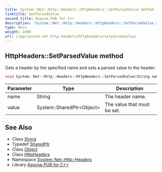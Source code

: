 ```yaml
---
title: System::Net::Http::Headers::HttpHeaders::SetParsedValue method
linktitle: SetParsedValue
second_title: Aspose.PUB for C++
description: 'System::Net::Http::Headers::HttpHeaders::SetParsedValue method. Gets a header by the specified name and sets a parsed value to the header in C++.'
type: docs
weight: 1600
url: /cpp/system.net.http.headers/httpheaders/setparsedvalue/
---
```

## HttpHeaders::SetParsedValue method


Gets a header by the specified name and sets a parsed value to the header.

```cpp
void System::Net::Http::Headers::HttpHeaders::SetParsedValue(String name, System::SharedPtr<Object> value)
```


| Parameter | Type | Description |
| --- | --- | --- |
| name | String | The header name. |
| value | System::SharedPtr\<Object\> | The value that must be set. |

## See Also

* Class [String](../../../system/string/)
* Typedef [SharedPtr](../../../system/sharedptr/)
* Class [Object](../../../system/object/)
* Class [HttpHeaders](../)
* Namespace [System::Net::Http::Headers](../../)
* Library [Aspose.PUB for C++](../../../)
